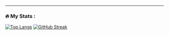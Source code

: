 ---

### :fire: My Stats :
[![Top Langs](https://github-readme-stats.vercel.app/api/top-langs/?username=jakshybala)](https://github.com/anuraghazra/github-readme-stats)
[![GitHub Streak](http://github-readme-streak-stats.herokuapp.com?user=jakshybala&theme=merko)](https://git.io/streak-stats)
